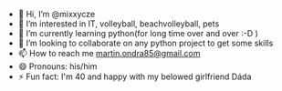 - 👋 Hi, I’m @mixxycze
- 👀 I’m interested in IT, volleyball, beachvolleyball, pets
- 🌱 I’m currently learning python(for long time over and over :-D )
- 💞️ I’m looking to collaborate on any python project to get some skills
- 📫 How to reach me martin.ondra85@gmail.com
- 😄 Pronouns: his/him
- ⚡ Fun fact: I'm 40 and happy with my belowed girlfriend Dáda

<!---
mixxycze/mixxycze is a ✨ special ✨ repository because its `README.md` (this file) appears on your GitHub profile.
You can click the Preview link to take a look at your changes.
--->
